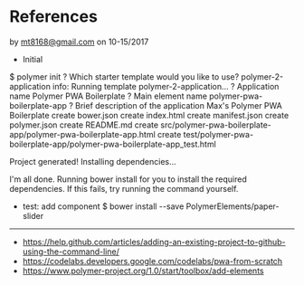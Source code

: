 # References 
by mt8168@gmail.com on 10-15/2017

* Initial

$ polymer init 
? Which starter template would you like to use? polymer-2-application
info:    Running template polymer-2-application...
? Application name Polymer PWA Boilerplate
? Main element name polymer-pwa-boilerplate-app
? Brief description of the application Max's Polymer PWA Boilerplate
   create bower.json
   create index.html
   create manifest.json
   create polymer.json
   create README.md
   create src/polymer-pwa-boilerplate-app/polymer-pwa-boilerplate-app.html
   create test/polymer-pwa-boilerplate-app/polymer-pwa-boilerplate-app_test.html

Project generated!
Installing dependencies...


I'm all done. Running bower install for you to install the required dependencies. If this fails, try running the command yourself.


* test: add component
$ bower install --save PolymerElements/paper-slider

-----
* https://help.github.com/articles/adding-an-existing-project-to-github-using-the-command-line/
* https://codelabs.developers.google.com/codelabs/pwa-from-scratch
* https://www.polymer-project.org/1.0/start/toolbox/add-elements

